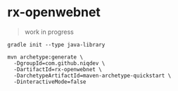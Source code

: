 # rx-openwebnet

> work in progress

```
gradle init --type java-library

mvn archetype:generate \
  -DgroupId=com.github.niqdev \
  -DartifactId=rx-openwebnet \
  -DarchetypeArtifactId=maven-archetype-quickstart \
  -DinteractiveMode=false
```
